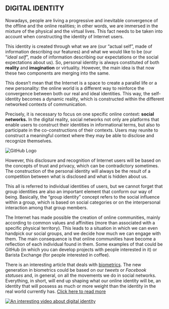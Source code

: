 ## **DIGITAL IDENTITY**

Nowadays, people are living a progressive and inevitable convergence of the offline and the online realities; in other words, we are immersed in the mixture of the physical and the virtual lives. This fact needs to be taken into account when constructing the identity of Internet users.

This identity is created through what we are (our “actual self”, made of information describing our features) and what we would like to be (our “*ideal self*”, made of information describing our expectations or the social expectations about us). So, personal identity is always constituted of both **reality** and **imagination** or virtuality. However, the main idea is that now these two components are merging into the same.

This doesn’t mean that the Internet is a space to create a parallel life or a new personality: the online world is a different way to reinforce the convergence between both our real and ideal identities. This way, the self-identity becomes a dynamic reality, which is constructed within the different networked contexts of communication.

Precisely, it is necessary to focus on one specific online context: **social networks.** In the digital reality, social networks not only are platforms that enable users to construct their identities in informational terms, but also to participate in the co-constructions of their contexts. Users may reunite to construct a meaningful context where they may be able to disclose and recognize themselves.

![GitHub Logo](https://fintech4us.files.wordpress.com/2016/12/unboundid-digital-identity.png?w=723) 

However, this disclosure and recognition of Internet users will be based on the concepts of trust and privacy, which can be contradictory sometimes. The construction of the personal identity will always be the result of a competition between what is disclosed and what is hidden about us.

This all is referred to individual identities of users, but we cannot forget that group identities are also an important element that conform our way of being. Basically, the “group identity” concept refers to the social influence within a group, which is based on social categories or on the interpersonal interaction among that group members.

The Internet has made possible the creation of online communities, mainly according to common values and affinities (more than associated with a specific physical territory). This leads to a situation in which we can even handpick our social groups, and we decide how much we can engage with them. The main consequence is that online communities have become a reflection of each individual found in them. Some examples of that could be GitHub (in which you can develop projects with people interested in it) or Barista Exchange (for people interested in coffee).

There is an interesting article that deals with [biometrics](https://www.techopedia.com/definition/10239/biometrics). 
The new generation in biometrics could be based on our *tweets* or *Facebook statuses* and, in general, on all the movements we do in social networks.
Everything, in short, will end up shaping what our online identity will be, an identity that will possess as much or more weight than the identity in the real world currently has. [Click here to read more](https://www.yorokobu.es/identidad-online-todo-lo-que-podran-saber-de-ti-cuando-escribas-un-tuit/)


[![An interesting video about digital identity](https://img.youtube.com/vi/uJzuDcyR0WM/0.jpg)](https://www.youtube.com/watch?v=uJzuDcyR0WM)

